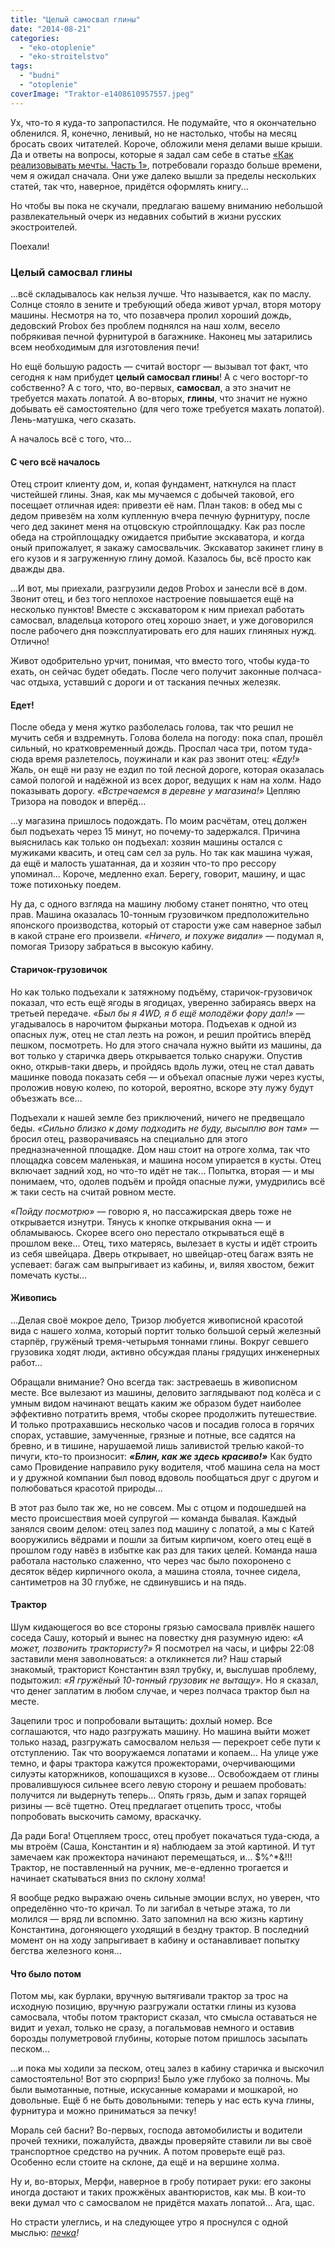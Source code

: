 ```yaml
---
title: "Целый самосвал глины"
date: "2014-08-21"
categories: 
  - "eko-otoplenie"
  - "eko-stroitelstvo"
tags: 
  - "budni"
  - "otoplenie"
coverImage: "Traktor-e1408610957557.jpeg"
---
```


Ух, что-то я куда-то запропастился. Не подумайте, что я окончательно обленился. Я, конечно, ленивый, но не настолько, чтобы на месяц бросать своих читателей. Короче, обложили меня делами выше крыши. Да и ответы на вопросы, которые я задал сам себе в статье [«Как реализовывать мечты. Часть 1»](http://svobodaiznutri.ru/kak-realizovat-mechty-1/ "Как реализовывать мечты. Часть 1"), потребовали гораздо больше времени, чем я ожидал сначала. Они уже далеко вышли за пределы нескольких статей, так что, наверное, придётся оформлять книгу...

Но чтобы вы пока не скучали, предлагаю вашему вниманию небольшой развлекательный очерк из недавних событий в жизни русских экостроителей.

Поехали!

### Целый самосвал глины

...всё складывалось как нельзя лучше. Что называется, как по маслу. Солнце стояло в зените и требующий обеда живот урчал, вторя мотору машины. Несмотря на то, что позавчера пролил хороший дождь, дедовский Probox без проблем поднялся на наш холм, весело побрякивая печной фурнитурой в багажнике. Наконец мы затарились всем необходимым для изготовления печи!

Но ещё большую радость — считай восторг — вызывал тот факт, что сегодня к нам прибудет **целый самосвал глины**! А с чего восторг-то собственно? А с того, что, во-первых, **самосвал**, а это значит не требуется махать лопатой. А во-вторых, **глины**, что значит не нужно добывать её самостоятельно (для чего тоже требуется махать лопатой). Лень-матушка, чего сказать.

А началось всё с того, что...

#### С чего всё началось

Отец строит клиенту дом, и, копая фундамент, наткнулся на пласт чистейшей глины. Зная, как мы мучаемся с добычей таковой, его посещает отличная идея: привезти её нам. План таков: в обед мы с дедом привезём на холм купленную вчера печную фурнитуру, после чего дед закинет меня на отцовскую стройплощадку. Как раз после обеда на стройплощадку ожидается прибытие экскаватора, и когда оный припожалует, я закажу самосвальчик. Экскаватор закинет глину в его кузов и я загруженную глину домой. Казалось бы, всё просто как дважды два.

...И вот, мы приехали, разгрузили дедов Probox и занесли всё в дом. Звонит отец, и без того неплохое настроение повышается ещё на несколько пунктов! Вместе с экскаватором к ним приехал работать самосвал, владельца которого отец хорошо знает, и уже договорился после рабочего дня поэксплуатировать его для наших глиняных нужд. Отлично!

Живот одобрительно урчит, понимая, что вместо того, чтобы куда-то ехать, он сейчас будет обедать. После чего получит законные полчаса-час отдыха, уставший с дороги и от таскания печных железяк.

#### Едет!

После обеда у меня жутко разболелась голова, так что решил не мучить себя и вздремнуть. Голова болела на погоду: пока спал, прошёл сильный, но кратковременный дождь. Проспал часа три, потом туда-сюда время разлетелось, поужинали и как раз звонит отец: _«Еду!»_ Жаль, он ещё ни разу не ездил по той лесной дороге, которая оказалась самой пологой и надёжной из всех дорог, ведущих к нам на холм. Надо показывать дорогу. _«Встречаемся в деревне у магазина!»_ Цепляю Тризора на поводок и вперёд...

...у магазина пришлось подождать. По моим расчётам, отец должен был подъехать через 15 минут, но почему-то задержался. Причина выяснилась как только он подъехал: хозяин машины остался с мужиками квасить, и отец сам сел за руль. Но так как машина чужая, да ещё и малость ушатанная, да и хозяин что-то про рессору упоминал... Короче, медленно ехал. Берегу, говорит, машину, и щас тоже потихоньку поедем.

Ну да, с одного взгляда на машину любому станет понятно, что отец прав. Машина оказалась 10-тонным грузовичком предположительно японского производства, который от старости уже сам наверное забыл в какой стране его произвели. _«Ничего, и похуже видали»_ — подумал я, помогая Тризору забраться в высокую кабину.

#### Старичок-грузовичок

Но как только подъехали к затяжному подъёму, старичок-грузовичок показал, что есть ещё ягоды в ягодицах, уверенно забираясь вверх на третьей передаче. _«Был бы я 4WD, я б ещё молодёжи фору дал!»_ — угадывалось в нарочитом фырканьи мотора. Подъехав к одной из опасных луж, отец не стал лезть на рожон, и решил пройтись вперёд пешком, посмотреть. Но для этого сначала нужно выйти из машины, да вот только у старичка дверь открывается только снаружи. Опустив окно, открыв-таки дверь, и пройдясь вдоль лужи, отец не стал давать машинке повода показать себя — и объехал опасные лужи через кусты, проложив новую колею, по которой, вероятно, вскоре эту лужу будут объезжать все...

Подъехали к нашей земле без приключений, ничего не предвещало беды. _«Сильно близко к дому подходить не буду, высыплю вон там»_ — бросил отец, разворачиваясь на специально для этого предназначенной площадке. Дом наш стоит на отроге холма, так что площадка совсем маленькая, и машина носом упирается в кусты. Отец включает задний ход, но что-то идёт не так... Попытка, вторая — и мы понимаем, что, одолев подъём и пройдя опасные лужи, умудрились всё ж таки сесть на считай ровном месте.

_«Пойду посмотрю»_ — говорю я, но пассажирская дверь тоже не открывается изнутри. Тянусь к кнопке открывания окна — и обламываюсь. Скорее всего оно перестало открываться ещё в прошлом веке... Отец, тихо матерясь, вылезает в кусты и идёт строить из себя швейцара. Дверь открывает, но швейцар-отец багаж взять не успевает: багаж сам выпрыгивает из кабины, и, виляя хвостом, бежит помечать кусты...

#### Живопись

...Делая своё мокрое дело, Тризор любуется живописной красотой вида с нашего холма, который портит только большой серый железный старпёр, гружёный тремя-четырьмя тоннами глины. Вокруг севшего грузовика ходят люди, активно обсуждая планы грядущих инженерных работ...

Обращали внимание? Оно всегда так: застреваешь в живописном месте. Все вылезают из машины, деловито заглядывают под колёса и с умным видом начинают вещать каким же образом будет наиболее эффективно потратить время, чтобы скорее продолжить путешествие. И только протрахавшись несколько часов и посадив голоса в горячих спорах, уставшие, замученные, грязные и потные, все садятся на бревно, и в тишине, нарушаемой лишь заливистой трелью какой-то пичуги, кто-то произносит: **_«Блин, как же здесь красиво!»_** Как будто само Провидение направило руку водителя, чтоб машина села на мост и у дружной компании был повод вдоволь пообщаться друг с другом и полюбоваться красотой природы...

В этот раз было так же, но не совсем. Мы с отцом и подошедшей на место происшествия моей супругой — команда бывалая. Каждый занялся своим делом: отец залез под машину с лопатой, а мы с Катей вооружились вёдрами и пошли за битым кирпичом, коего отец ещё в прошлом году навёз в избытке как раз для таких целей. Команда наша работала настолько слаженно, что через час было похоронено с десяток вёдер кирпичного окола, а машина стояла, точнее сидела, сантиметров на 30 глубже, не сдвинувшись и на пядь.

#### Трактор

Шум кидающегося во все стороны грязью самосвала привлёк нашего соседа Сашу, который и вынес на повестку дня разумную идею: _«А может, позвонить трактористу?»_ Я посмотрел на часы, и цифры 22:08 заставили меня заволноваться: а откликнется ли? Наш старый знакомый, тракторист Константин взял трубку, и, выслушав проблему, подытожил: _«Я гружёный 10-тонный грузовик не вытащу»_. Но я сказал, что денег заплатим в любом случае, и через полчаса трактор был на месте.

Зацепили трос и попробовали вытащить: дохлый номер. Все соглашаются, что надо разгружать машину. Но машина выйти может только назад, разгружать самосвалом нельзя — перекроет себе пути к отступлению. Так что вооружаемся лопатами и копаем... На улице уже темно, и фары трактора кажутся прожекторами, очерчивающими силуэты каторжников, копошащихся в кузове... Освобождаем от глины провалившуюся сильнее всего левую сторону и решаем пробовать: получится ли выдернуть теперь... Опять грязь, дым и запах горящей ризины — всё тщетно. Отец предлагает отцепить тросс, чтобы попробовать выскочить самому, враскачку.

Да ради Бога! Отцепляем тросс, отец пробует покачаться туда-сюда, а мы втроём (Саша, Константин и я) наблюдаем за этой картиной. И тут замечаем как прожектора начинают перемещаться, и... $%^\*&!!! Трактор, не поставленный на ручник, ме-е-едленно трогается и начинает скатываться вниз по склону холма!

Я вообще редко выражаю очень сильные эмоции вслух, но уверен, что определённо что-то кричал. То ли загибал в четыре этажа, то ли молился — вряд ли вспомню. Зато запомнил на всю жизнь картину Константина, догоняющего уходящий в бездну трактор. В последний момент он на ходу запрыгивает в кабину и останавливает попытку бегства железного коня...

#### Что было потом

Потом мы, как бурлаки, вручную вытягивали трактор за трос на исходную позицию, вручную разгружали остатки глины из кузова самосвала, чтобы потом тракторист сказал, что смысла оставаться не видит и уехал, только не сразу, а погальмовав немного и оставив борозды полуметровой глубины, которые потом пришлось засыпать песком...

...и пока мы ходили за песком, отец залез в кабину старичка и выскочил самостоятельно! Вот это сюрприз! Было уже глубоко за полночь. Мы были вымотанные, потные, искусанные комарами и мошкарой, но довольные. Ещё б не быть довольными: теперь у нас есть куча глины, фурнитура и можно приниматься за печку!

Мораль сей басни? Во-первых, господа автомобилисты и водители прочей техники, пожалуйста, дважды проверяйте ставили ли вы своё транспортное средство на ручник. А потом проверьте ещё раз. Особенно если стоите на склоне, да ещё и на вершине холма.

Ну и, во-вторых, Мерфи, наверное в гробу потирает руки: его законы иногда достают и таких прожжёных авантюристов, как мы. В кои-то веки думал что с самосвалом не придётся махать лопатой... Ага, щас.

Но страсти улеглись, и на следующее утро я проснулся с одной мыслью: _[печка](http://svobodaiznutri.ru/sohataya-chudo-pech/ "Сохатая чудо-печь")!_
